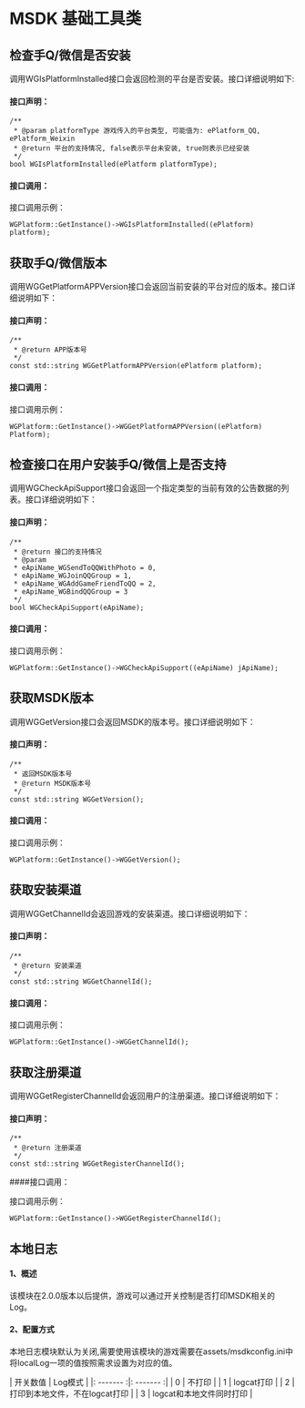 MSDK 基础工具类
======

检查手Q/微信是否安装
------
调用WGIsPlatformInstalled接口会返回检测的平台是否安装。接口详细说明如下:
#### 接口声明：

	/**
	 * @param platformType 游戏传入的平台类型, 可能值为: ePlatform_QQ, ePlatform_Weixin
	 * @return 平台的支持情况, false表示平台未安装, true则表示已经安装
	 */
	bool WGIsPlatformInstalled(ePlatform platformType);

#### 接口调用：

接口调用示例：

	WGPlatform::GetInstance()->WGIsPlatformInstalled((ePlatform) platform);


获取手Q/微信版本
------
调用WGGetPlatformAPPVersion接口会返回当前安装的平台对应的版本。接口详细说明如下：
#### 接口声明：

	/**
	 * @return APP版本号
	 */
	const std::string WGGetPlatformAPPVersion(ePlatform platform);

#### 接口调用：

接口调用示例：

	WGPlatform::GetInstance()->WGGetPlatformAPPVersion((ePlatform) Platform);

检查接口在用户安装手Q/微信上是否支持
------
调用WGCheckApiSupport接口会返回一个指定类型的当前有效的公告数据的列表。接口详细说明如下：
#### 接口声明：

	/**
	 * @return 接口的支持情况
	 * @param
	 * eApiName_WGSendToQQWithPhoto = 0,
	 * eApiName_WGJoinQQGroup = 1,
	 * eApiName_WGAddGameFriendToQQ = 2,
	 * eApiName_WGBindQQGroup = 3
	 */
	bool WGCheckApiSupport(eApiName);

#### 接口调用：

接口调用示例：

	WGPlatform::GetInstance()->WGCheckApiSupport((eApiName) jApiName);

获取MSDK版本
------
调用WGGetVersion接口会返回MSDK的版本号。接口详细说明如下：
#### 接口声明：

	/**
	 * 返回MSDK版本号
	 * @return MSDK版本号
	 */
    const std::string WGGetVersion();

#### 接口调用：

接口调用示例：

	WGPlatform::GetInstance()->WGGetVersion();

获取安装渠道
----------

调用WGGetChannelId会返回游戏的安装渠道。接口详细说明如下：
#### 接口声明：

	/**
	 * @return 安装渠道
	 */
	const std::string WGGetChannelId();

#### 接口调用：

接口调用示例：

	WGPlatform::GetInstance()->WGGetChannelId();

获取注册渠道
----------

调用WGGetRegisterChannelId会返回用户的注册渠道。接口详细说明如下：
#### 接口声明：

	/**
	 * @return 注册渠道
	 */
	const std::string WGGetRegisterChannelId();

####接口调用：

接口调用示例：

	WGPlatform::GetInstance()->WGGetRegisterChannelId();

本地日志
------

#### 1、概述
该模块在2.0.0版本以后提供，游戏可以通过开关控制是否打印MSDK相关的Log。
#### 2、配置方式
本地日志模块默认为关闭,需要使用该模块的游戏需要在assets/msdkconfig.ini中将localLog一项的值按照需求设置为对应的值。

| 开关数值 | Log模式 |
|: ------- :|: ------- :|
| 0 | 不打印 |
| 1 | logcat打印 |
| 2 | 打印到本地文件，不在logcat打印 |
| 3 | logcat和本地文件同时打印 |	